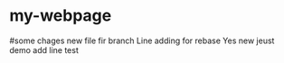 # my-webpage
#some chages 
new file fir branch
Line adding for rebase
Yes new jeust demo add line
test
